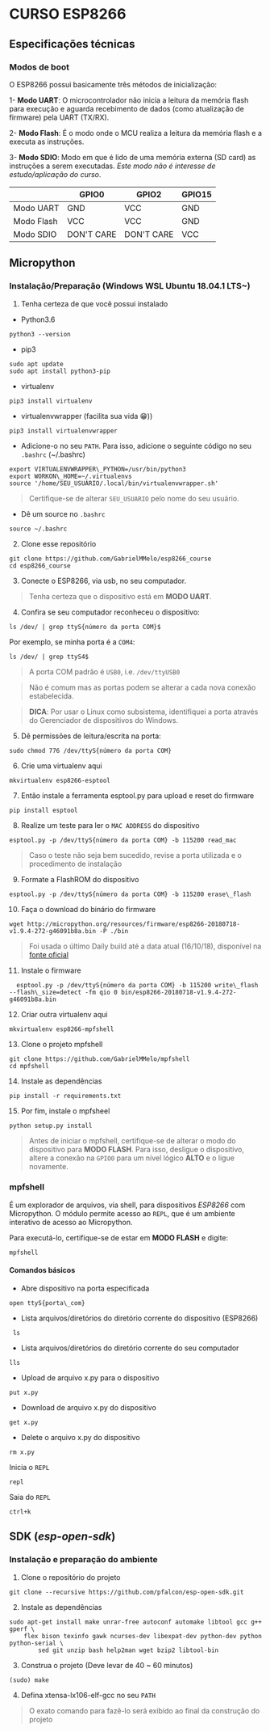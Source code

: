 # CURSO ESP8266
## Especificações técnicas

### Modos de boot

O ESP8266 possui basicamente três métodos de inicialização:

1- **Modo UART**: O microcontrolador não inicia a leitura da memória flash para execução e aguarda recebimento de dados (como atualização de firmware) pela UART (TX/RX).

2- **Modo Flash**: É o modo onde o MCU realiza a leitura da memória flash e a executa as instruções.

3- **Modo SDIO**: Modo em que é lido de uma memória externa (SD card) as instruções a serem executadas. *Este modo não é interesse de estudo/aplicação do curso*.

|             | GPIO0      | GPIO2      |   GPIO15 |
|-------------|------------|------------|----------|
|   Modo UART | GND        | VCC        | GND      |
|  Modo Flash | VCC        | VCC        | GND      |
|  Modo SDIO  | DON'T CARE | DON'T CARE | VCC      |

## Micropython

### Instalação/Preparação (Windows WSL Ubuntu 18.04.1 LTS~)
  
1.  Tenha certeza de que você possui instalado
- Python3.6
```
python3 --version
```

- pip3 
```
sudo apt update
sudo apt install python3-pip
```

- virtualenv
```
pip3 install virtualenv
```

- virtualenvwrapper (facilita sua vida 😁))
```
pip3 install virtualenvwrapper
```

- Adicione-o no seu `PATH`. Para isso, adicione o seguinte código no seu `.bashrc` (~/.bashrc)

```
export VIRTUALENVWRAPPER\_PYTHON=/usr/bin/python3
export WORKON\_HOME=~/.virtualenvs
source '/home/SEU_USUÁRIO/.local/bin/virtualenvwrapper.sh'
```

> Certifique-se de alterar `SEU_USUARIO` pelo nome do seu usuário.

- Dê um source no `.bashrc`

```
source ~/.bashrc
```


2.  Clone esse repositório

```
git clone https://github.com/GabrielMMelo/esp8266_course
cd esp8266_course
```

3.  Conecte o ESP8266, via usb, no seu computador.

 > Tenha certeza que o dispositivo está em **MODO UART**.

4.  Confira se seu computador reconheceu o dispositivo:
  
```
ls /dev/ | grep ttyS{número da porta COM}$
```

Por exemplo, se minha porta é a `COM4`:

```
ls /dev/ | grep ttyS4$
```

>  A porta COM padrão é `USB0`, i.e. `/dev/ttyUSB0`

> Não é comum mas as portas podem se alterar a cada nova conexão estabelecida.

> **DICA**: Por usar o Linux como subsistema, identifiquei a porta através do Gerenciador de dispositivos do Windows.

5.  Dê permissões de leitura/escrita na porta:

```
sudo chmod 776 /dev/ttyS{número da porta COM}
```

6.  Crie uma virtualenv aqui 

```
mkvirtualenv esp8266-esptool
```

7.  Então instale a ferramenta esptool.py para upload e reset do firmware

```
pip install esptool
```

8.  Realize um teste para ler o `MAC ADDRESS` do dispositivo

```
esptool.py -p /dev/ttyS{número da porta COM} -b 115200 read_mac
```

> Caso o teste não seja bem sucedido, revise a porta utilizada e o procedimento de instalação

9.  Formate a FlashROM do dispositivo

```
esptool.py -p /dev/ttyS{número da porta COM} -b 115200 erase\_flash 
```

10. Faça o download do binário do firmware

```
wget http://micropython.org/resources/firmware/esp8266-20180718-v1.9.4-272-g46091b8a.bin -P ./bin
```

> Foi usada o último Daily build até a data atual (16/10/18), disponível na [fonte oficial](http://micropython.org/download#esp8266)

11. Instale o firmware
  
```
  esptool.py -p /dev/ttyS{número da porta COM} -b 115200 write\_flash --flash\_size=detect -fm qio 0 bin/esp8266-20180718-v1.9.4-272-g46091b8a.bin
```


12.  Criar outra virtualenv aqui

```
mkvirtualenv esp8266-mpfshell
```

13. Clone o projeto mpfshell

```
git clone https://github.com/GabrielMMelo/mpfshell 
cd mpfshell
```

14. Instale as dependências

```
pip install -r requirements.txt
```

15. Por fim, instale o mpfsheel

```
python setup.py install
```

 > Antes de iniciar o mpfshell, certifique-se de alterar o modo do dispositivo para **MODO FLASH**. Para isso, desligue o dispositivo, altere a conexão na `GPIO0` para um nível lógico **ALTO** e o ligue novamente.

### mpfshell
  
  É um explorador de arquivos, via shell, para dispositivos _ESP8266_ com Micropython. O módulo permite acesso ao `REPL`, que é um ambiente interativo de acesso ao Micropython.
    
  Para executá-lo, certifique-se de estar em **MODO FLASH** e digite:

```
mpfshell
```

#### Comandos básicos

- Abre dispositivo na porta especificada

```
open ttyS{porta\_com}
```
  
- Lista arquivos/diretórios do diretório corrente do dispositivo (ESP8266)

```
 ls
```

- Lista arquivos/diretórios do diretório corrente do seu computador

```
lls
```

- Upload de arquivo x.py para o dispositivo

```
put x.py
```

- Download de arquivo x.py do dispositivo

```
get x.py
```

- Delete o arquivo x.py do dispositivo

```
rm x.py
```

Inicia o `REPL`

```
repl
```

Saia do `REPL`

```
ctrl+k
```


## SDK (_esp-open-sdk_)
### Instalação e preparação do ambiente
1. Clone o repositório do projeto
```
git clone --recursive https://github.com/pfalcon/esp-open-sdk.git
```

2. Instale as dependências

```
sudo apt-get install make unrar-free autoconf automake libtool gcc g++ gperf \
    flex bison texinfo gawk ncurses-dev libexpat-dev python-dev python python-serial \
        sed git unzip bash help2man wget bzip2 libtool-bin
```

3. Construa o projeto (Deve levar de 40 ~ 60 minutos)

```
(sudo) make 
```

4. Defina xtensa-lx106-elf-gcc no seu `PATH`

> O exato comando para fazê-lo será exibido ao final da construção do projeto
